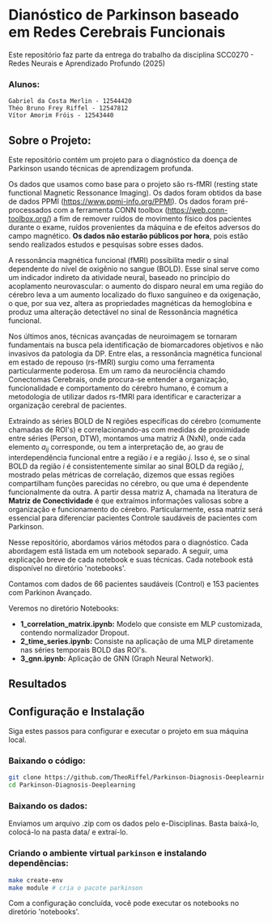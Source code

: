 # Dianóstico de Parkinson baseado em Redes Cerebrais Funcionais

Este repositório faz parte da entrega do trabalho da disciplina SCC0270 - Redes Neurais e Aprendizado Profundo (2025)

### Alunos:
    Gabriel da Costa Merlin - 12544420
    Théo Bruno Frey Riffel - 12547812
    Vítor Amorim Fróis - 12543440

## Sobre o Projeto:

Este repositório contém um projeto para o diagnóstico da doença de Parkinson usando técnicas de aprendizagem profunda.

Os dados que usamos como base para o projeto são rs-fMRI (resting state functional Magnetic Ressonance Imaging). Os dados foram obtidos da base de dados PPMI (https://www.ppmi-info.org/PPMI). Os dados foram pré-processados com a ferramenta CONN toolbox (https://web.conn-toolbox.org/) a fim de remover ruídos de movimento físico dos pacientes durante o exame, ruídos provenientes da máquina e de efeitos adversos do campo magnético. **Os dados não estarão públicos por hora**, pois estão sendo realizados estudos e pesquisas sobre esses dados.

A ressonância magnética funcional (fMRI) possibilita medir o sinal dependente do nível de oxigênio no sangue (BOLD). Esse sinal serve como um indicador indireto da atividade neural, baseado no princípio do acoplamento neurovascular: o aumento do disparo neural em uma região do cérebro leva a um aumento localizado do fluxo sanguíneo e da oxigenação, o que, por sua vez, altera as propriedades magnéticas da hemoglobina e produz uma alteração detectável no sinal de Ressonância magnética funcional. 

Nos últimos anos, técnicas avançadas de neuroimagem se tornaram fundamentais na busca pela identificação de biomarcadores objetivos e não invasivos da patologia da DP. Entre elas, a ressonância magnética funcional em estado de repouso (rs-fMRI) surgiu como uma ferramenta particularmente poderosa. Em um ramo da neurociência chamdo Conectomas Cerebrais, onde procura-se entender a organização, funcionalidade e comportamento do cérebro humano, é comum a metodologia de utilizar dados rs-fMRI para identificar e caracterizar a organização cerebral de pacientes. 

Extraindo as séries BOLD de N regiões específicas do cérebro (comumente chamadas de ROI's) e correlacionando-as com medidas de proximidade entre séries (Person, DTW), montamos uma matriz A (NxN), onde cada elemento $a_{ij}$ corresponde, ou tem a interpretação de, ao grau de interdependência funcional entre a região $i$ e a região $j$. Isso é, se o sinal BOLD da região $i$ é consistentemente similar ao sinal BOLD da região $j$, mostrado pelas métricas de correlação, dizemos que essas regiões compartilham funções parecidas no cérebro, ou que uma é dependente funcionalmente da outra. A partir dessa matriz A, chamada na literatura de **Matriz de Conectividade** é que extraímos informações valiosas sobre a organização e funcionamento do cérebro. Particularmente, essa matriz será essencial para diferenciar pacientes Controle saudáveis de pacientes com Parkinson.

Nesse repositório, abordamos vários métodos para o diagnóstico. Cada abordagem está listada em um notebook separado. A seguir, uma explicação breve de cada notebook e suas técnicas. Cada notebook está disponível no diretório 'notebooks'.

Contamos com dados de 66 pacientes saudáveis (Control) e 153 pacientes com Parkinon Avançado.

Veremos no diretório Notebooks:

* **1_correlation_matrix.ipynb:** Modelo que consiste em MLP customizada, contendo normalizador Dropout.
* **2_time_series.ipynb:** Consiste na aplicação de uma MLP diretamente nas séries temporais BOLD das ROI's.
* **3_gnn.ipynb:** Aplicação de GNN (Graph Neural Network).

## Resultados






## Configuração e Instalação

Siga estes passos para configurar e executar o projeto em sua máquina local.

### Baixando o código:
```bash
git clone https://github.com/TheoRiffel/Parkinson-Diagnosis-Deeplearning.git
cd Parkinson-Diagnosis-Deeplearning
```
### Baixando os dados:
Enviamos um arquivo .zip com os dados pelo e-Disciplinas. Basta baixá-lo, colocá-lo na pasta data/ e extraí-lo.

### Criando o ambiente virtual `parkinson` e instalando dependências:
```bash
make create-env
make module # cria o pacote parkinson
```

Com a configuração concluída, você pode executar os notebooks no diretório 'notebooks'.
